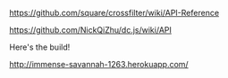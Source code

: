 https://github.com/square/crossfilter/wiki/API-Reference

https://github.com/NickQiZhu/dc.js/wiki/API

Here's the build!

http://immense-savannah-1263.herokuapp.com/